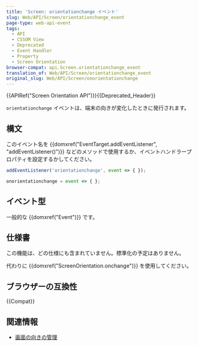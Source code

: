 ```yaml
---
title: 'Screen: orientationchange イベント'
slug: Web/API/Screen/orientationchange_event
page-type: web-api-event
tags:
  - API
  - CSSOM View
  - Deprecated
  - Event Handler
  - Property
  - Screen Orientation
browser-compat: api.Screen.orientationchange_event
translation_of: Web/API/Screen/orientationchange_event
original_slug: Web/API/Screen/onorientationchange
---
```

{{APIRef("Screen Orientation API")}}{{Deprecated_Header}}

`orientationchange` イベントは、端末の向きが変化したときに発行されます。

## 構文

このイベント名を {{domxref("EventTarget.addEventListener", "addEventListener()")}} などのメソッドで使用するか、イベントハンドラープロパティを設定するかしてください。

```js
addEventListener('orientationchange', event => { });

onorientationchange = event => { };
```

## イベント型

一般的な {{domxref("Event")}} です。

## 仕様書

この機能は、どの仕様にも含まれていません。標準化の予定はありません。

代わりに {{domxref("ScreenOrientation.onchange")}} を使用してください。

## ブラウザーの互換性

{{Compat}}

## 関連情報

- [画面の向きの管理](/ja/docs/Web/API/CSS_Object_Model/Managing_screen_orientation)
